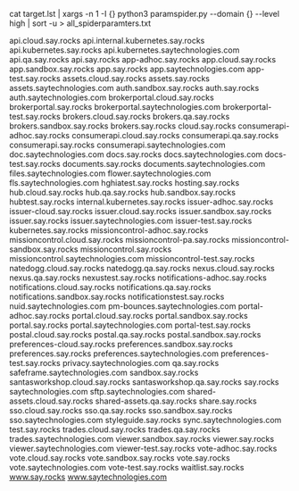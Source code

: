 cat target.lst | xargs -n 1 -I {} python3 paramspider.py --domain {} --level high | sort -u > all_spiderparamters.txt

api.cloud.say.rocks
api.internal.kubernetes.say.rocks
api.kubernetes.say.rocks
api.kubernetes.saytechnologies.com
api.qa.say.rocks
api.say.rocks
app-adhoc.say.rocks
app.cloud.say.rocks
app.sandbox.say.rocks
app.say.rocks
app.saytechnologies.com
app-test.say.rocks
assets.cloud.say.rocks
assets.say.rocks
assets.saytechnologies.com
auth.sandbox.say.rocks
auth.say.rocks
auth.saytechnologies.com
brokerportal.cloud.say.rocks
brokerportal.say.rocks
brokerportal.saytechnologies.com
brokerportal-test.say.rocks
brokers.cloud.say.rocks
brokers.qa.say.rocks
brokers.sandbox.say.rocks
brokers.say.rocks
cloud.say.rocks
consumerapi-adhoc.say.rocks
consumerapi.cloud.say.rocks
consumerapi.qa.say.rocks
consumerapi.say.rocks
consumerapi.saytechnologies.com
doc.saytechnologies.com
docs.say.rocks
docs.saytechnologies.com
docs-test.say.rocks
documents.say.rocks
documents.saytechnologies.com
files.saytechnologies.com
flower.saytechnologies.com
fls.saytechnologies.com
hghiatest.say.rocks
hosting.say.rocks
hub.cloud.say.rocks
hub.qa.say.rocks
hub.sandbox.say.rocks
hubtest.say.rocks
internal.kubernetes.say.rocks
issuer-adhoc.say.rocks
issuer-cloud.say.rocks
issuer.cloud.say.rocks
issuer.sandbox.say.rocks
issuer.say.rocks
issuer.saytechnologies.com
issuer-test.say.rocks
kubernetes.say.rocks
missioncontrol-adhoc.say.rocks
missioncontrol.cloud.say.rocks
missioncontrol-pa.say.rocks
missioncontrol-sandbox.say.rocks
missioncontrol.say.rocks
missioncontrol.saytechnologies.com
missioncontrol-test.say.rocks
natedogg.cloud.say.rocks
natedogg.qa.say.rocks
nexus.cloud.say.rocks
nexus.qa.say.rocks
nexustest.say.rocks
notifications-adhoc.say.rocks
notifications.cloud.say.rocks
notifications.qa.say.rocks
notifications.sandbox.say.rocks
notificationstest.say.rocks
nuid.saytechnologies.com
pm-bounces.saytechnologies.com
portal-adhoc.say.rocks
portal.cloud.say.rocks
portal.sandbox.say.rocks
portal.say.rocks
portal.saytechnologies.com
portal-test.say.rocks
postal.cloud.say.rocks
postal.qa.say.rocks
postal.sandbox.say.rocks
preferences-cloud.say.rocks
preferences.sandbox.say.rocks
preferences.say.rocks
preferences.saytechnologies.com
preferences-test.say.rocks
privacy.saytechnologies.com
qa.say.rocks
safeframe.saytechnologies.com
sandbox.say.rocks
santasworkshop.cloud.say.rocks
santasworkshop.qa.say.rocks
say.rocks
saytechnologies.com
sftp.saytechnologies.com
shared-assets.cloud.say.rocks
shared-assets.qa.say.rocks
share.say.rocks
sso.cloud.say.rocks
sso.qa.say.rocks
sso.sandbox.say.rocks
sso.saytechnologies.com
styleguide.say.rocks
sync.saytechnologies.com
test.say.rocks
trades.cloud.say.rocks
trades.qa.say.rocks
trades.saytechnologies.com
viewer.sandbox.say.rocks
viewer.say.rocks
viewer.saytechnologies.com
viewer-test.say.rocks
vote-adhoc.say.rocks
vote.cloud.say.rocks
vote.sandbox.say.rocks
vote.say.rocks
vote.saytechnologies.com
vote-test.say.rocks
waitlist.say.rocks
www.say.rocks
www.saytechnologies.com
